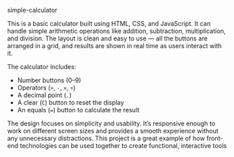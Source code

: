 simple-calculator


This is a basic calculator built using HTML, CSS, and JavaScript. It can handle simple arithmetic operations like addition, subtraction, multiplication, and division. The layout is clean and easy to use — all the buttons are arranged in a grid, and results are shown in real time as users interact with it.

The calculator includes:

* Number buttons (0–9)
* Operators (`+`, `-`, `×`, `÷`)
* A decimal point (`.`)
* A clear (`C`) button to reset the display
* An equals (`=`) button to calculate the result

The design focuses on simplicity and usability. It’s responsive enough to work on different screen sizes and provides a smooth experience without any unnecessary distractions. This project is a great example of how front-end technologies can be used together to create functional, interactive tools


